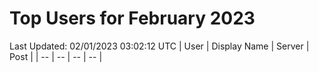 # Top Users for February 2023
Last Updated: 02/01/2023 03:02:12 UTC
| User | Display Name | Server | Post |
| -- | -- | -- | -- |
